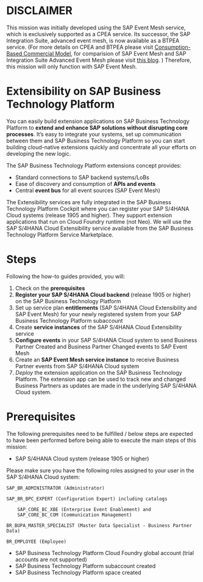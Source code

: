# DISCLAIMER

This mission was initially developed using the SAP Event Mesh service, which is exclusively supported as a CPEA service. Its successor, the SAP Integration Suite, advanced event mesh, is now available as a BTPEA service. (For more details on CPEA and BTPEA please visit [Consumption-Based Commercial Model](https://help.sap.com/docs/btp/sap-business-technology-platform/what-is-consumption-based-commercial-model), for comparision of SAP Event Mesh and SAP Integration Suite Advanced Event Mesh please visit [this blog](https://community.sap.com/t5/technology-blogs-by-sap/sap-integration-suite-advanced-event-mesh-vis-%C3%A0-vis-sap-event-mesh-and-sap/ba-p/13531535). ) Therefore, this mission will only function with SAP Event Mesh.

# Extensibility on SAP Business Technology Platform

You can easily build extension applications on SAP Business Technology Platform to **extend and enhance SAP solutions without disrupting core processes**. It’s easy to integrate your systems, set up communication between them and SAP Business Technology Platform so you can start building cloud-native extensions quickly and concentrate all your efforts on developing the new logic.

The SAP Business Technology Platform extensions concept provides:

- Standard connections to SAP backend systems/LoBs
- Ease of discovery and consumption of **APIs and events**
- Central **event bus** for all event sources (SAP Event Mesh)

The Extensibility services are fully integrated in the SAP Business Technology Platform Cockpit where you can register your SAP S/4HANA Cloud systems (release 1905 and higher). They support extension applications that run on Cloud Foundry runtime (not Neo). We will use the SAP S/4HANA Cloud Extensibility service available from the SAP Business Technology Platform Service Marketplace.

# Steps

Following the how-to guides provided, you will:

1. Check on the **prerequisites**
2. **Register your SAP S/4HANA Cloud backend** (release 1905 or higher) on the SAP Business Technology Platform
3. Set up service plan **entitlements** (SAP S/4HANA Cloud Extensibility and SAP Event Mesh) for your newly registered system from your SAP Business Technology Platform subaccount
4. Create **service instances** of the SAP S/4HANA Cloud Extensibility service 
5. **Configure events** in your SAP S/4HANA Cloud system to send Business Partner Created and Business Partner Changed events to SAP Event Mesh
6. Create an **SAP Event Mesh service instance** to receive Business Partner events from SAP S/4HANA Cloud system
7. *Deploy* the extension application on the SAP Business Technology Platform. The extension app can be used to track new and changed Business Partners as updates are made in the underlying SAP S/4HANA Cloud system.

# Prerequisites

The following prerequisites need to be fulfilled / below steps are expected to have been performed before being able to execute the main steps of this mission:

- SAP S/4HANA Cloud system (release 1905 or higher)

Please make sure you have the following roles assigned to your user in the SAP S/4HANA
Cloud system:

    SAP_BR_ADMINISTRATOR (Administrator)

    SAP_BR_BPC_EXPERT (Configuration Expert) including catalogs 
        
        SAP_CORE_BC_XBE (Enterprise Event Enablement) and 
        SAP_CORE_BC_COM (Communication Management)  
    
    BR_BUPA_MASTER_SPECIALIST (Master Data Specialist - Business Partner Data)
    
    BR_EMPLOYEE (Employee)

- SAP Business Technology Platform Cloud Foundry global account (trial accounts are not supported)
- SAP Business Technology Platform subaccount created
- SAP Business Technology Platform space created




